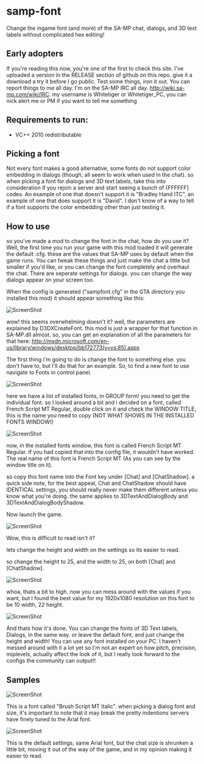 samp-font
=========

Change the ingame font (and more) of the SA-MP chat, dialogs, and 3D text labels without complicated hex editing!

Early adopters
----------
If you're reading this now, you're one of the first to check this site. I've uploaded a version in the RELEASE section of github on this repo. give it a download a try it before I go public. Test some things, iron it out. You can report things to me all day. I'm on the SA-MP IRC all day. http://wiki.sa-mp.com/wiki/IRC. my username is Whitetiger or Whitetiger_PC, you can nick alert me or PM if you want to tell me something

Requirements to run:
----------

- VC++ 2010 redistributable

Picking a font
----------

Not every font makes a good alternative, some fonts do not support color embedding in dialogs (though, all seem to work when used in the chat). so when picking a font for dialogs and 3D text labels, take this into consideration if you rejoin a server and start seeing a bunch of {FFFFFF} codes. An example of one that doesn't support it is "Bradley Hand ITC", an example of one that does support it is "David". I don't know of a way to tell if a font supports the color embedding other than just testing it.

How to use
----------
so you've made a mod to change the font in the chat, how do you use it? Well, the first time you run your game with this mod loaded it will generate the default .cfg. these are the values that SA-MP uses by default when the game runs. You can tweak these things and just make the chat a little but smaller if you'd like, or you can change the font completely and overhaul the chat. There are seperate settings for dialogs. you can change the way dialogs appear on your screen too.

When the config is generated ("sampfont.cfg" in the GTA directory you installed this mod) it should appear something like this:

![ScreenShot](https://sixtytiger.com/tiger/random/default_cfg.png)

wow! this seems overwhelming doesn't it? well, the parameters are explained by D3DXCreateFont. this mod is just a wrapper for that function in SA-MP.dll almost. so, you can get an explanation of all the parameters for that here: http://msdn.microsoft.com/en-us/library/windows/desktop/bb172773(v=vs.85).aspx

The first thing i'm going to do is change the font to something else. you don't have to, but I'll do that for an example. So, to find a new font to use navigate to Fonts in control panel.

![ScreenShot](https://sixtytiger.com/tiger/random/fontslist.png)

here we have a list of installed fonts, in GROUP form! you need to get the individual font. so I looked around a bit and i decided on a font, called French Script MT Regular, double click on it and check the WINDOW TITLE, this is the name you need to copy (NOT WHAT SHOWS IN THE INSTALLED FONTS WINDOW!)

![ScreenShot](https://sixtytiger.com/tiger/random/myfont.png)

now, in the installed fonts window, this font is called French Script MT Regular. If you had copied that into the config file, it wouldn't have worked. The real name of this font is French Script MT (As you can see by the window title on it).

so copy this font name into the Font key under [Chat] and [ChatShadow]. a quick side note, for the best appeal, Chat and ChatShadow should have IDENTICAL settings, you should really never make them different unless you know what you're doing. the same applies to 3DTextAndDialogBody and 3DTextAndDialogBodyShadow.

Now launch the game.

![ScreenShot](https://sixtytiger.com/tiger/random/low_height_width.png)

Wow, this is difficult to read isn't it?

lets change the height and width on the settings so its easier to read.

so change the height to 25, and the width to 25, on both [Chat] and [ChatShadow].

![ScreenShot](https://sixtytiger.com/tiger/random/high_height_width.png)

whoa, thats a bit to high. now you can mess around with the values if you want, but I found the best value for my 1920x1080 resolution on this font to be 10 width, 22 height.

![ScreenShot](https://sixtytiger.com/tiger/random/perfect_height_width.png)

And thats how it's done. You can change the fonts of 3D Text labels, Dialogs, in the same way. or leave the default font, and just change the height and width! You can use any font installed on your PC. I haven't messed around with it a lot yet so I'm not an expert on how pitch, precision, miplevels, actually affect the look of it, but I really look forward to the configs the community can output!!

Samples
----------
![ScreenShot](https://www.sixtytiger.com/tiger/random/dialog_font.png)

This is a font called "Brush Script MT Italic". when picking a dialog font and size, it's important to note that it may break the pretty indentions servers have finely tuned to the Arial font.

![ScreenShot](https://www.sixtytiger.com/tiger/random/shrink_chat_size.png)

This is the default settings, same Arial font, but the chat size is shrunken a little bit, moving it out of the way of the game, and in my opinion making it easier to read.


